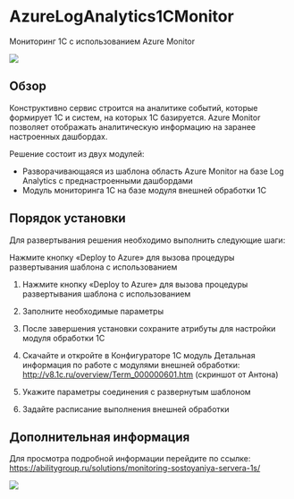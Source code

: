 # AzureLogAnalytics1CMonitor
Мониторинг 1С с использованием Azure Monitor

<a href="https://portal.azure.com/#create/Microsoft.Template/uri/https%3A%2F%2Fraw.githubusercontent.com%2Fability-group%2FAzureLogAnalytics1CMonitor%2Fmaster%2Fazuredeploy.json" target="_blank">
    <img src="http://azuredeploy.net/deploybutton.png"/>
</a>

## Обзор

Конструктивно сервис строится на аналитике событий, которые формирует 1С и систем, на которых 1С базируется. Azure Monitor позволяет отображать аналитическую информацию на заранее настроенных дашбордах. 

Решение состоит из двух модулей:
* Разворачивающаяся из шаблона область Azure Monitor на базе Log Analytics с преднастроенными дашбордами
* Модуль мониторинга 1С на базе модуля внешней обработки 1С

## Порядок установки

Для развертывания решения необходимо выполнить следующие шаги:

Нажмите кнопку «Deploy to Azure» для вызова процедуры развертывания шаблона с использованием 

1. Нажмите кнопку «Deploy to Azure» для вызова процедуры развертывания шаблона с использованием

2. Заполните необходимые параметры



3. После завершения установки сохраните атрибуты для настройки модуля обработки 1С



4. Скачайте и откройте в Конфигураторе 1С модуль 
Детальная информация по работе с модулями внешней обработки: http://v8.1c.ru/overview/Term_000000601.htm 
(скриншот от Антона)


5. Укажите параметры соединения с развернутым шаблоном



6. Задайте расписание выполнения внешней обработки




## Дополнительная информация

Для просмотра подробной информации перейдите по ссылке:  
https://abilitygroup.ru/solutions/monitoring-sostoyaniya-servera-1s/ 

<a href="https://abilitygroup.ru" target="_blank">
    <img src="https://abilitygroup.ru/local/templates/main/images/ability_logo_footer.png"/>
</a>

